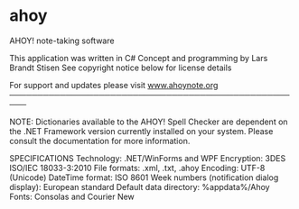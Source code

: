 # ahoy
AHOY! note-taking software

This application was written in C#
Concept and programming by Lars Brandt Stisen
See copyright notice below for license details


 For support and updates please visit www.ahoynote.org
 ─────────────────────────────────────────────────────
  
 NOTE: Dictionaries available to the AHOY! Spell Checker
 are dependent on the .NET Framework version currently
 installed on your system. Please consult the documentation
 for more information.

 SPECIFICATIONS
 Technology: .NET/WinForms and WPF
 Encryption: 3DES ISO/IEC 18033-3:2010
 File formats: .xml, .txt, .ahoy
 Encoding: UTF-8 (Unicode)
 DateTime format: ISO 8601
 Week numbers (notification dialog display): European standard
 Default data directory: %appdata%/Ahoy
 Fonts: Consolas and Courier New
